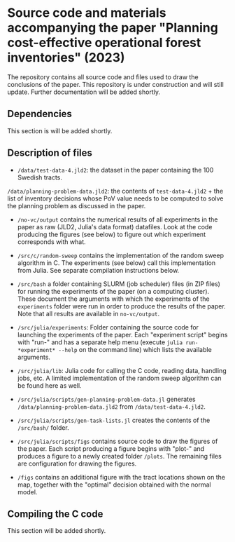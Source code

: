 # Source code and materials accompanying the paper "Planning cost-effective operational forest inventories" (2023)

The repository contains all source code and files used to draw the conclusions of the paper.
This repository is under construction and will still update.
Further documentation will be added shortly.

## Dependencies

This section is will be added shortly.

## Description of files

- `/data/test-data-4.jld2`: the dataset in the paper containing the 100 Swedish tracts.

`/data/planning-problem-data.jld2`: the contents of `test-data-4.jld2` + the list of inventory decisions whose PoV value needs to be computed to solve the planning problem as discussed in the paper. 

- `/no-vc/output` contains the numerical results of all experiments in the paper as raw (JLD2, Julia's data format) datafiles. Look at the code producing the figures (see below) to figure out which experiment corresponds with what.

- `/src/c/random-sweep` contains the implementation of the random sweep algorithm in C. The experiments (see below) call this implementation from Julia. See separate compilation instructions below. 

- `/src/bash` a folder containing SLURM (job scheduler) files (in ZIP files) for running the experiments of the paper (on a computing cluster). These document the arguments with which the experiments of the `experiments` folder were run in order to produce the results of the paper. Note that all results are available in `no-vc/output`. 

- `/src/julia/experiments`: Folder containing the source code for launching the experiments of the paper. Each "experiment script" begins with "run-" and has a separate help menu (execute `julia run-*experiment* --help` on the command line) which lists the available arguments. 

- `/src/julia/lib`: Julia code for calling the C code, reading data, handling jobs, etc. A limited implementation of the random sweep algorithm can be found here as well.

- `/src/julia/scripts/gen-planning-problem-data.jl` generates `/data/planning-problem-data.jld2` from `/data/test-data-4.jld2`.

- `/src/julia/scripts/gen-task-lists.jl` creates the contents of the `/src/bash/` folder.

- `/src/julia/scripts/figs` contains source code to draw the figures of the paper. Each script producing a figure begins with "plot-" and produces a figure to a newly created folder `/plots`. The remaining files are configuration for drawing the figures.

- `/figs` contains an additional figure with the tract locations shown on the map, together with the "optimal" decision obtained with the normal model.

## Compiling the C code

This section will be added shortly.
